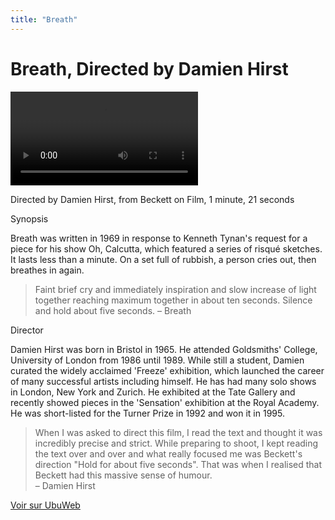 ```yaml
---
title: "Breath"
---
```


# Breath, Directed by Damien Hirst

<video controls src='https://ubu.com/media/video/Damian_Hirst-Samuel_Beckett_Breath.mp4'></video>


Directed by Damien Hirst, from Beckett on Film, 1 minute, 21 seconds

Synopsis

Breath was written in 1969 in response to Kenneth Tynan's request for a piece for his show Oh, Calcutta, which featured a series of risqué sketches. It lasts less than a minute. On a set full of rubbish, a person cries out, then breathes in again.

> Faint brief cry and immediately inspiration and slow increase of light together reaching maximum together in about ten seconds. Silence and hold about five seconds. 
– Breath

Director

Damien Hirst was born in Bristol in 1965. He attended Goldsmiths' College, University of London from 1986 until 1989. While still a student, Damien curated the widely acclaimed 'Freeze' exhibition, which launched the career of many successful artists including himself. He has had many solo shows in London, New York and Zurich. He exhibited at the Tate Gallery and recently showed pieces in the 'Sensation' exhibition at the Royal Academy. He was short-listed for the Turner Prize in 1992 and won it in 1995.

> When I was asked to direct this film, I read the text and thought it was incredibly precise and strict. While preparing to shoot, I kept reading the text over and over and what really focused me was Beckett's direction "Hold for about five seconds". That was when I realised that Beckett had this massive sense of humour.  
– Damien Hirst






[Voir sur UbuWeb](https://ubu.com/film/beckett_breath.html)